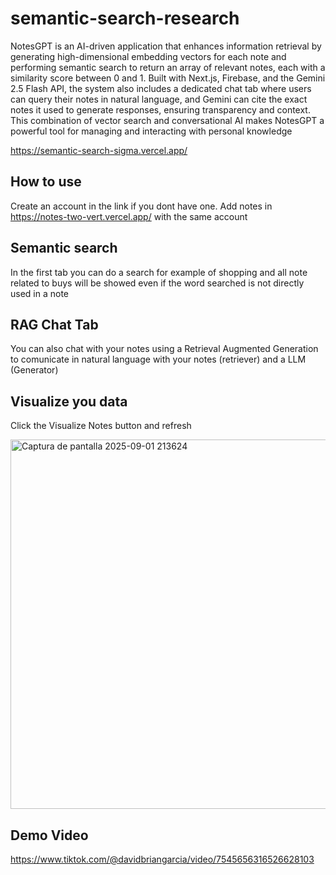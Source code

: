 # semantic-search-research

NotesGPT is an AI-driven application that enhances information retrieval by generating high-dimensional embedding vectors for each note and performing semantic search to return an array of relevant notes, each with a similarity score between 0 and 1. Built with Next.js, Firebase, and the Gemini 2.5 Flash API, the system also includes a dedicated chat tab where users can query their notes in natural language, and Gemini can cite the exact notes it used to generate responses, ensuring transparency and context. This combination of vector search and conversational AI makes NotesGPT a powerful tool for managing and interacting with personal knowledge


https://semantic-search-sigma.vercel.app/

## How to use
Create an account in the link if you dont have one. 
Add notes in https://notes-two-vert.vercel.app/ with the same account


## Semantic search
In the first tab you can do a search for example of shopping and all note related to buys will be showed even if the word searched is not directly used in a note

## RAG Chat Tab
You can also chat with your notes using a Retrieval Augmented Generation to comunicate in natural language with your notes (retriever) and a LLM (Generator)


## Visualize you data
Click the Visualize Notes button and refresh

<img width="1184" height="591" alt="Captura de pantalla 2025-09-01 213624" src="https://github.com/user-attachments/assets/53daedd9-aadc-4eb2-b7bc-c42e134f10ec" />


## Demo Video

https://www.tiktok.com/@davidbriangarcia/video/7545656316526628103

